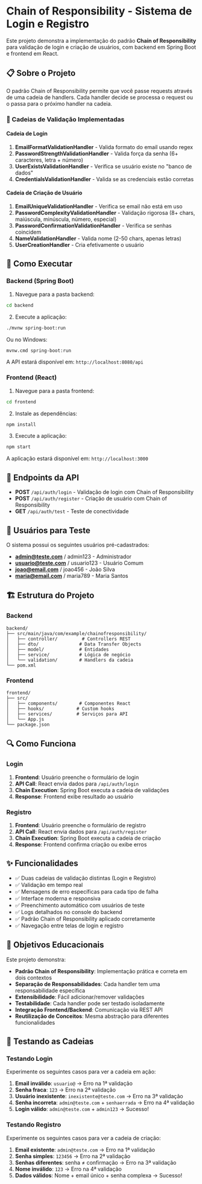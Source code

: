 # Chain of Responsibility - Sistema de Login e Registro

Este projeto demonstra a implementação do padrão **Chain of Responsibility** para validação de login e criação de usuários, com backend em Spring Boot e frontend em React.

## 📋 Sobre o Projeto

O padrão Chain of Responsibility permite que você passe requests através de uma cadeia de handlers. Cada handler decide se processa o request ou o passa para o próximo handler na cadeia.

### 🔗 Cadeias de Validação Implementadas

#### Cadeia de Login

1. **EmailFormatValidationHandler** - Valida formato do email usando regex
2. **PasswordStrengthValidationHandler** - Valida força da senha (6+ caracteres, letra + número)
3. **UserExistsValidationHandler** - Verifica se usuário existe no "banco de dados"
4. **CredentialsValidationHandler** - Valida se as credenciais estão corretas

#### Cadeia de Criação de Usuário

1. **EmailUniqueValidationHandler** - Verifica se email não está em uso
2. **PasswordComplexityValidationHandler** - Validação rigorosa (8+ chars, maiúscula, minúscula, número, especial)
3. **PasswordConfirmationValidationHandler** - Verifica se senhas coincidem
4. **NameValidationHandler** - Valida nome (2-50 chars, apenas letras)
5. **UserCreationHandler** - Cria efetivamente o usuário

## 🚀 Como Executar

### Backend (Spring Boot)

1. Navegue para a pasta backend:

```bash
cd backend
```

2. Execute a aplicação:

```bash
./mvnw spring-boot:run
```

Ou no Windows:

```bash
mvnw.cmd spring-boot:run
```

A API estará disponível em: `http://localhost:8080/api`

### Frontend (React)

1. Navegue para a pasta frontend:

```bash
cd frontend
```

2. Instale as dependências:

```bash
npm install
```

3. Execute a aplicação:

```bash
npm start
```

A aplicação estará disponível em: `http://localhost:3000`

## 📡 Endpoints da API

- **POST** `/api/auth/login` - Validação de login com Chain of Responsibility
- **POST** `/api/auth/register` - Criação de usuário com Chain of Responsibility
- **GET** `/api/auth/test` - Teste de conectividade

## 👥 Usuários para Teste

O sistema possui os seguintes usuários pré-cadastrados:

- **admin@teste.com** / admin123 - Administrador
- **usuario@teste.com** / usuario123 - Usuário Comum
- **joao@email.com** / joao456 - João Silva
- **maria@email.com** / maria789 - Maria Santos

## 🏗️ Estrutura do Projeto

### Backend

```
backend/
├── src/main/java/com/example/chainofresponsibility/
│   ├── controller/         # Controllers REST
│   ├── dto/               # Data Transfer Objects
│   ├── model/             # Entidades
│   ├── service/           # Lógica de negócio
│   └── validation/        # Handlers da cadeia
└── pom.xml
```

### Frontend

```
frontend/
├── src/
│   ├── components/        # Componentes React
│   ├── hooks/            # Custom hooks
│   ├── services/         # Serviços para API
│   └── App.js
└── package.json
```

## 🔍 Como Funciona

### Login

1. **Frontend**: Usuário preenche o formulário de login
2. **API Call**: React envia dados para `/api/auth/login`
3. **Chain Execution**: Spring Boot executa a cadeia de validações
4. **Response**: Frontend exibe resultado ao usuário

### Registro

1. **Frontend**: Usuário preenche o formulário de registro
2. **API Call**: React envia dados para `/api/auth/register`
3. **Chain Execution**: Spring Boot executa a cadeia de criação
4. **Response**: Frontend confirma criação ou exibe erros

## ✨ Funcionalidades

- ✅ Duas cadeias de validação distintas (Login e Registro)
- ✅ Validação em tempo real
- ✅ Mensagens de erro específicas para cada tipo de falha
- ✅ Interface moderna e responsiva
- ✅ Preenchimento automático com usuários de teste
- ✅ Logs detalhados no console do backend
- ✅ Padrão Chain of Responsibility aplicado corretamente
- ✅ Navegação entre telas de login e registro

## 🎯 Objetivos Educacionais

Este projeto demonstra:

- **Padrão Chain of Responsibility**: Implementação prática e correta em dois contextos
- **Separação de Responsabilidades**: Cada handler tem uma responsabilidade específica
- **Extensibilidade**: Fácil adicionar/remover validações
- **Testabilidade**: Cada handler pode ser testado isoladamente
- **Integração Frontend/Backend**: Comunicação via REST API
- **Reutilização de Conceitos**: Mesma abstração para diferentes funcionalidades

## 🧪 Testando as Cadeias

### Testando Login

Experimente os seguintes casos para ver a cadeia em ação:

1. **Email inválido**: `usuario@` → Erro na 1ª validação
2. **Senha fraca**: `123` → Erro na 2ª validação
3. **Usuário inexistente**: `inexistente@teste.com` → Erro na 3ª validação
4. **Senha incorreta**: `admin@teste.com` + `senhaerrada` → Erro na 4ª validação
5. **Login válido**: `admin@teste.com` + `admin123` → Sucesso!

### Testando Registro

Experimente os seguintes casos para ver a cadeia de criação:

1. **Email existente**: `admin@teste.com` → Erro na 1ª validação
2. **Senha simples**: `123456` → Erro na 2ª validação
3. **Senhas diferentes**: senha ≠ confirmação → Erro na 3ª validação
4. **Nome inválido**: `123` → Erro na 4ª validação
5. **Dados válidos**: Nome + email único + senha complexa → Sucesso!
